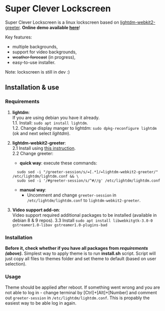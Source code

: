 # Super Clever Lockscreen
Super Clever Lockscreen is a linux lockscreen based on [lightdm-webkit2-greeter](https://github.com/Antergos/web-greeter). **Online demo available [here](https://flyingarmageddon.gitlab.io/supercleverlockscreen/)**!

Key features:
- multiple backgrounds,
- support for video backgrounds,
- ~~weather forecast~~ (in progress),
- easy-to-use installer.

Note: lockscreen is still in dev :)


## Installation & use
### Requirements

1. **lightdm**:  
  If you are using debian you have it already.  
  1.1. Install: `sudo apt install lightdm`.  
  1.2. Change display manger to lightdm: `sudo dpkg-reconfigure lightdm` (ok and next select *lightdm*).  

2. **lightdm-webkit2-greeter**:  
  2.1 Install using [this instruction](https://software.opensuse.org/download.html?project=home:antergos&package=lightdm-webkit2-greeter).  
  2.2 Change greeter:
    - **quick way**: execute these commands:
    ```
      sudo sed -i "/greeter-session/s/=[.*]/=lightdm-webkit2-greeter/" /etc/lightdm/lightdm.conf && \
      sudo sed -i '/#greeter-session/s/^#//g' /etc/lightdm/lightdm.conf
    ```
    - **manual way**:
      - Uncomment and change `greeter-session` in `/etc/lightdm/lightdm.conf` to `lightdm-webkit2-greeter`.

3. **Video support add-on**:  
  Video support required additional packages to be installed (available in debian 8 & 9 repos).
  3.3 Install `sudo apt install libwebkitgtk-3.0-0 gstreamer1.0-libav gstreamer1.0-plugins-bad`


### Installation
**Before it, check whether if you have all packages from *requirements (above).*** Simplest way to apply theme is to run **install.sh** script. Script will just copy all files to themes folder and set theme to default (based on user selection).

### Usage
Theme should be applied after reboot. If something went wrong and you are not able to
log in - change terminal by [Ctrl]+[Alt]+[Number] and comment out `greeter-session` in `/etc/lightdm/lightdm.conf`. This is propably the easiest way to be able log in again.